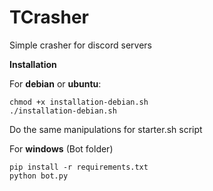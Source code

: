# TCrasher
Simple crasher for discord servers


**Installation**

For **debian** or **ubuntu**:
```
chmod +x installation-debian.sh
./installation-debian.sh
```
Do the same manipulations for starter.sh script

For **windows** (Bot folder)
```
pip install -r requirements.txt
python bot.py
```
